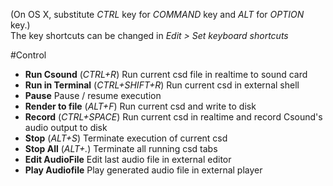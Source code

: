 (On OS X, substitute *CTRL* key for *COMMAND* key and *ALT* for *OPTION* key.)  
The key shortcuts can be changed in *Edit > Set keyboard shortcuts*

#Control

   + **Run Csound** (*CTRL+R*) Run current csd file in realtime to sound card
   + **Run in Terminal** (*CTRL+SHIFT+R*) Run current csd in external shell
   + **Pause** Pause / resume execution
   + **Render to file** (*ALT+F*) Run current csd and write to disk
   + **Record** (*CTRL+SPACE*) Run current csd in realtime and record Csound's audio output to disk
   + **Stop** (*ALT+S*) Terminate execution of current csd
   + **Stop All** (*ALT+.*) Terminate all running csd tabs
   + **Edit AudioFile** Edit last audio file in external editor
   + **Play Audiofile** Play generated audio file in external player

